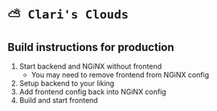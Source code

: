 # `⛅ Clari's Clouds`

## Build instructions for production

1. Start backend and NGiNX without frontend
	 - You may need to remove frontend from NGiNX config
2. Setup backend to your liking
3. Add frontend config back into NGiNX config
4. Build and start frontend